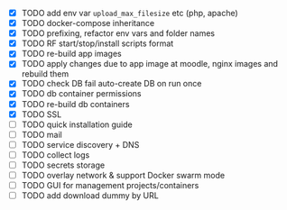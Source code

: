 - [x] TODO add env var `upload_max_filesize` etc (php, apache)
- [x] TODO docker-compose inheritance
- [x] TODO prefixing, refactor env vars and folder names
- [x] TODO RF start/stop/install scripts format
- [x] TODO re-build app images
- [x] TODO apply changes due to app image at moodle, nginx images and rebuild them
- [x] TODO check DB fail auto-create DB on run once
- [x] TODO db container permissions
- [x] TODO re-build db containers
- [x] TODO SSL
- [ ] TODO quick installation guide
- [ ] TODO mail
- [ ] TODO service discovery + DNS
- [ ] TODO collect logs
- [ ] TODO secrets storage
- [ ] TODO overlay network & support Docker swarm mode
- [ ] TODO GUI for management projects/containers
- [ ] TODO add download dummy by URL
